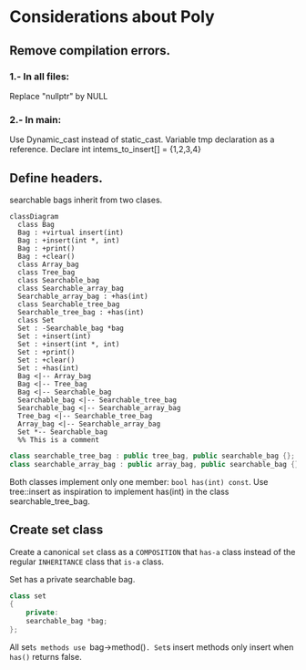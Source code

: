 # Considerations about Poly

## Remove compilation errors.

### 1.- In all files:
Replace "nullptr" by NULL

### 2.- In main:
Use Dynamic_cast instead of static_cast.
Variable tmp declaration as a reference.
Declare int intems_to_insert[] = {1,2,3,4}


## Define headers.
searchable bags inherit from two clases.
```mermaid
classDiagram
  class Bag
  Bag : +virtual insert(int)
  Bag : +insert(int *, int)
  Bag : +print()
  Bag : +clear()
  class Array_bag
  class Tree_bag
  class Searchable_bag
  class Searchable_array_bag
  Searchable_array_bag : +has(int)
  class Searchable_tree_bag
  Searchable_tree_bag : +has(int)
  class Set
  Set : -Searchable_bag *bag
  Set : +insert(int)
  Set : +insert(int *, int)
  Set : +print()
  Set : +clear()
  Set : +has(int)
  Bag <|-- Array_bag
  Bag <|-- Tree_bag
  Bag <|-- Searchable_bag
  Searchable_bag <|-- Searchable_tree_bag
  Searchable_bag <|-- Searchable_array_bag
  Tree_bag <|-- Searchable_tree_bag
  Array_bag <|-- Searchable_array_bag
  Set *-- Searchable_bag
  %% This is a comment
```



```c++
class searchable_tree_bag : public tree_bag, public searchable_bag {};
class searchable_array_bag : public array_bag, public searchable_bag {};
```

Both classes implement only one member: `bool has(int) const`.
Use tree::insert as inspiration to implement has(int) in the class 
searchable_tree_bag.

## Create set class 
Create a canonical `set` class as a `COMPOSITION` that `has-a` class 
instead of the regular `INHERITANCE` class that `is-a` class.

Set has a private searchable bag.

```c++
class set
{
	private:
	searchable_bag *bag;
};
```
All set`s methods use `bag->method()`.
Set`s insert methods only insert when `has()` returns false.

